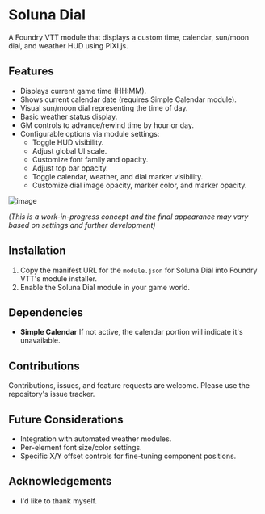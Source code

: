 # Soluna Dial

A Foundry VTT module that displays a custom time, calendar, sun/moon dial, and weather HUD using PIXI.js. 

## Features

*   Displays current game time (HH:MM).
*   Shows current calendar date (requires Simple Calendar module).
*   Visual sun/moon dial representing the time of day.
*   Basic weather status display.
*   GM controls to advance/rewind time by hour or day.
*   Configurable options via module settings:
    *   Toggle HUD visibility.
    *   Adjust global UI scale.
    *   Customize font family and opacity.
    *   Adjust top bar opacity.
    *   Toggle calendar, weather, and dial marker visibility.
    *   Customize dial image opacity, marker color, and marker opacity.


![image](https://github.com/user-attachments/assets/3aefbdbd-4071-41e5-b64a-4199a7ef6fa0)

*(This is a work-in-progress concept and the final appearance may vary based on settings and further development)*


## Installation

1.  Copy the manifest URL for the `module.json` for Soluna Dial into Foundry VTT's module installer.
2.  Enable the Soluna Dial module in your game world.

## Dependencies

*   **Simple Calendar** If not active, the calendar portion will indicate it's unavailable.

## Contributions

Contributions, issues, and feature requests are welcome. Please use the repository's issue tracker.

## Future Considerations

*   Integration with automated weather modules.
*   Per-element font size/color settings.
*   Specific X/Y offset controls for fine-tuning component positions.

## Acknowledgements

* I'd like to thank myself.

